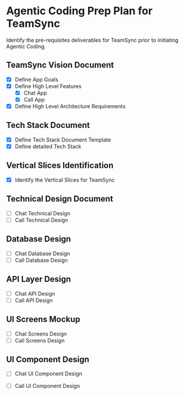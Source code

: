 # Agentic Coding Prep Plan for TeamSync
Identify the pre-requisites deliverables for TeamSync prior to initiating Agentic Coding. 

## TeamSync Vision Document 
- [x] Define App Goals
- [x] Define High Level Features
  - [x] Chat App
  - [x] Call App
- [x] Define High Level Architecture Requirements

## Tech Stack Document 
- [x] Define Tech Stack Document Template 
- [x] Define detailed Tech Stack 

## Vertical Slices Identification 
- [x] Identify the Vertical Slices for TeamSync

## Technical Design Document 
- [ ] Chat Technical Design 
- [ ] Call Technical Design

## Database Design 
- [ ] Chat Database Design 
- [ ] Call Database Design

## API Layer Design 
- [ ] Chat API Design 
- [ ] Call API Design

## UI Screens Mockup
- [ ] Chat Screens Design 
- [ ] Call Screens Design

## UI Component Design 
- [ ] Chat UI Component Design 
- [ ] Call UI Component Design



